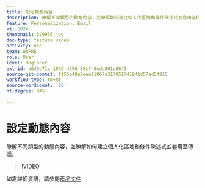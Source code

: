 ```yaml
---
title: 設定動態內容
description: 瞭解不同類型的動態內容，並瞭解如何建立個人化區塊和條件陳述式並套用至傳遞。
feature: Personalization, Email
kt: 6824
thumbnail: 329936.jpg
doc-type: feature video
activity: use
team: WWFRE
role: User
level: Beginner
exl-id: a649e71c-1866-4596-88cf-0ede861c8845
source-git-commit: f155a48a2eea11867a217051741941d57ad54915
workflow-type: tm+mt
source-wordcount: '66'
ht-degree: 84%

---
```


# 設定動態內容

瞭解不同類型的動態內容，並瞭解如何建立個人化區塊和條件陳述式並套用至傳遞。

>[!VIDEO](https://video.tv.adobe.com/v/329936?quality=12&learn=on)

如需詳細資訊，請參閱[產品文件](https://experienceleague.adobe.com/docs/campaign-classic/using/sending-messages/personalizing-deliveries/conditional-content.html?lang=en).
